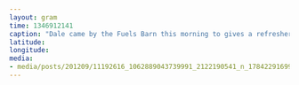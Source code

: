 ```yaml
---
layout: gram
time: 1346912141
caption: "Dale came by the Fuels Barn this morning to gives a refresher on portable outdoor heaters. I love Dale."
latitude: 
longitude: 
media:
- media/posts/201209/11192616_1062889043739991_2122190541_n_17842291699000351.jpg
---
```

